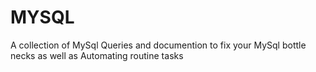 # MYSQL
A  collection of MySql Queries and documention  to fix your MySql bottle necks as well as Automating  routine tasks 
